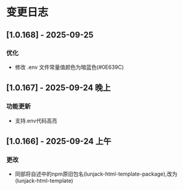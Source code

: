 # 变更日志
## [1.0.168] - 2025-09-25
### 优化
- 修改 .env 文件常量值颜色为暗蓝色(#0E639C)

## [1.0.167] - 2025-09-24 晚上
### 功能更新
- 支持.env代码高亮

## [1.0.166] - 2025-09-24 上午
### 更改
- 同部将自述中的npm原旧包名(lunjack-html-template-package),改为(lunjack-html-template)